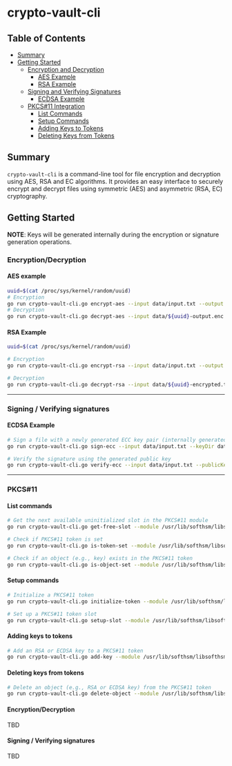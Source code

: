 # crypto-vault-cli

## Table of Contents

- [Summary](#summary)
- [Getting Started](#getting-started)
  - [Encryption and Decryption](#encryption-and-decryption)
    - [AES Example](#aes-example)
    - [RSA Example](#rsa-example)
  - [Signing and Verifying Signatures](#signing-and-verifying-signatures)
    - [ECDSA Example](#ecdsa-example)
  - [PKCS#11 Integration](#pkcs11-integration)
    - [List Commands](#list-commands)
    - [Setup Commands](#setup-commands)
    - [Adding Keys to Tokens](#adding-keys-to-tokens)
    - [Deleting Keys from Tokens](#deleting-keys-from-tokens)


## Summary

`crypto-vault-cli` is a command-line tool for file encryption and decryption using AES, RSA and EC algorithms. It provides an easy interface to securely encrypt and decrypt files using symmetric (AES) and asymmetric (RSA, EC) cryptography.

## Getting Started

**NOTE**: Keys will be generated internally during the encryption or signature generation operations.

### Encryption/Decryption

#### AES example

```sh
uuid=$(cat /proc/sys/kernel/random/uuid)
# Encryption
go run crypto-vault-cli.go encrypt-aes --input data/input.txt --output data/${uuid}-output.enc --keySize 16 --keyDir data/
# Decryption
go run crypto-vault-cli.go decrypt-aes --input data/${uuid}-output.enc --output data/${uuid}-decrypted.txt --symmetricKey <your generated symmetric key from previous encryption operation>
```

#### RSA Example

```sh
uuid=$(cat /proc/sys/kernel/random/uuid)

# Encryption
go run crypto-vault-cli.go encrypt-rsa --input data/input.txt --output data/${uuid}-encrypted.txt --keyDir data/

# Decryption
go run crypto-vault-cli.go decrypt-rsa --input data/${uuid}-encrypted.txt --output data/${uuid}-decrypted.txt --privateKey <your generated private key from previous encryption operation>
```

---

### Signing / Verifying signatures

#### ECDSA Example

```sh
# Sign a file with a newly generated ECC key pair (internally generated)
go run crypto-vault-cli.go sign-ecc --input data/input.txt --keyDir data

# Verify the signature using the generated public key
go run crypto-vault-cli.go verify-ecc --input data/input.txt --publicKey <your generated public key from previous signing operation> --signature <your generated signature file from previous signing operation>
```

---

### PKCS#11  

#### List commands

```sh
# Get the next available uninitialized slot in the PKCS#11 module
go run crypto-vault-cli.go get-free-slot --module /usr/lib/softhsm/libsofthsm2.so

# Check if PKCS#11 token is set
go run crypto-vault-cli.go is-token-set --module /usr/lib/softhsm/libsofthsm2.so --token-label my-token

# Check if an object (e.g., key) exists in the PKCS#11 token
go run crypto-vault-cli.go is-object-set --module /usr/lib/softhsm/libsofthsm2.so --token-label my-token --object-label my-rsa-key --user-pin 5678
```

#### Setup commands

```sh
# Initialize a PKCS#11 token
go run crypto-vault-cli.go initialize-token --module /usr/lib/softhsm/libsofthsm2.so --token-label my-token --so-pin 1234 --user-pin 5678

# Set up a PKCS#11 token slot
go run crypto-vault-cli.go setup-slot --module /usr/lib/softhsm/libsofthsm2.so --token-label my-token --so-pin 1234 --user-pin 5678
```

#### Adding keys to tokens

```sh
# Add an RSA or ECDSA key to a PKCS#11 token
go run crypto-vault-cli.go add-key --module /usr/lib/softhsm/libsofthsm2.so --token-label my-token --object-label my-rsa-key --key-type RSA --key-size 2048 --user-pin 5678
```

#### Deleting keys from tokens

```sh
# Delete an object (e.g., RSA or ECDSA key) from the PKCS#11 token
go run crypto-vault-cli.go delete-object --module /usr/lib/softhsm/libsofthsm2.so --token-label my-token --object-label my-rsa-key --object-type privkey --user-pin 5678
```

#### Encryption/Decryption

TBD

#### Signing / Verifying signatures

TBD